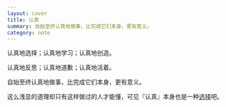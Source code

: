 ```yaml
---
layout: cover
title: 认真
summary: 自始至终认真地做事，比完成它们本身，更有意义。
category: note
---
```


认真地选择；认真地学习；认真地创造。

认真地反思；认真地道歉；认真地活着。

自始至终认真地做事，比完成它们本身，更有意义。

这么浅显的道理却只有这样做过的人才能懂，可见『认真』本身也是一种[选择](/note/choice.html)吧。
